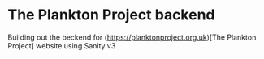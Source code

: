 # The Plankton Project backend

Building out the beckend for (https://planktonproject.org.uk)[The Plankton Project] website using Sanity v3
